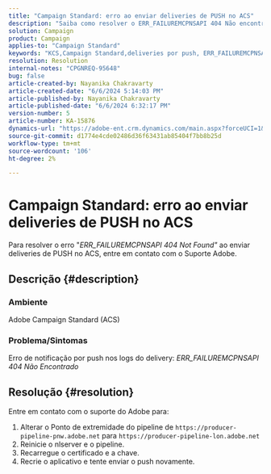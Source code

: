 ```yaml
---
title: "Campaign Standard: erro ao enviar deliveries de PUSH no ACS"
description: "Saiba como resolver o ERR_FAILUREMCPNSAPI 404 Não encontrado ao enviar deliveries de PUSH no Campaign Standard."
solution: Campaign
product: Campaign
applies-to: "Campaign Standard"
keywords: "KCS,Campaign Standard,deliveries por push, ERR_FAILUREMCPNSAPI 404 Não encontrado, ACS"
resolution: Resolution
internal-notes: "CPGNREQ-95648"
bug: false
article-created-by: Nayanika Chakravarty
article-created-date: "6/6/2024 5:14:03 PM"
article-published-by: Nayanika Chakravarty
article-published-date: "6/6/2024 6:32:17 PM"
version-number: 5
article-number: KA-15876
dynamics-url: "https://adobe-ent.crm.dynamics.com/main.aspx?forceUCI=1&pagetype=entityrecord&etn=knowledgearticle&id=054f2728-2824-ef11-840a-00224809adb3"
source-git-commit: d1774e4cde02486d36f63431ab85404f7bb8b25d
workflow-type: tm+mt
source-wordcount: '106'
ht-degree: 2%

---
```


# Campaign Standard: erro ao enviar deliveries de PUSH no ACS


Para resolver o erro &quot;*ERR_FAILUREMCPNSAPI 404 Not Found&quot;* ao enviar deliveries de PUSH no ACS, entre em contato com o Suporte Adobe.

## Descrição {#description}


### Ambiente

Adobe Campaign Standard (ACS)

### Problema/Sintomas

Erro de notificação por push nos logs do delivery: *ERR_FAILUREMCPNSAPI 404 Não Encontrado*


## Resolução {#resolution}


Entre em contato com o suporte do Adobe para:

1. Alterar o Ponto de extremidade do pipeline de `https://producer-pipeline-pnw.adobe.net` para `https://producer-pipeline-lon.adobe.net`
2. Reinicie o nlserver e o pipeline.
3. Recarregue o certificado e a chave.
4. Recrie o aplicativo e tente enviar o push novamente.

